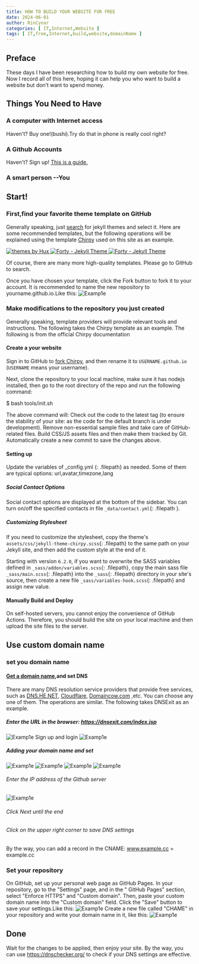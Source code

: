 ```yaml
---
title: HOW TO BUILD YOUR WEBSITE FOR FREE
date: 2024-06-01
author: RinCynar
categories: [ IT,Internet,Website ]
tags: [ IT,free,Internet,build,website,domainName ]
---
```


## Preface

These days I have been researching how to build my own website for free. Now I record all of this here, hoping it can
help you who want to build a website but don’t want to spend money.

## Things You Need to Have

### A computer with Internet access

Haven't? Buy one!(bushi).Try do that in phone is really cool right?

### A Github Accounts

Haven't? Sign up!
[This is a guide.](https://rincynar.us.kg/posts/HOW-TO-REGISTER-A-GITHUB-ACCOUNT)

### A smart person --You

## Start!

### First,find your favorite theme template on GitHub

Generally speaking, just [search](https://github.com/search?q=jekyll+themes&type=repositories) for jekyll themes and
select it.
Here are some recommended templates, but the following operations will be explained using the
template [Chirpy](https://github.com/cotes2020/jekyll-theme-chirpy) used on this site as an example.

<a href="https://github.com/Huxpro/huxpro.github.io">
    <img border="0" src="/assets/img/image/image@20240601bywff10.png" alt="themes by Hux" />
</a>
<a href="https://github.com/andrewbanchich/forty-jekyll-theme">
    <img border="0" src="/assets/img/image/image@20240601bywff11.png" alt="Forty - Jekyll Theme" />
</a>
<a href="https://github.com/Simpleyyt/jekyll-theme-next">
    <img border="0" src="/assets/img/image/image@20240601bywff12.png" alt="Forty - Jekyll Theme" />
</a>

Of course, there are many more high-quality templates. Please go to GitHub to search.

Once you have chosen your template, click the Fork button to fork it to your account. It is recommended to name the new
repository to yourname.github.io.Like this:
<img src="/assets/img/image/image@20240601bywff00.png" alt="Examp1e" />

### Make modifications to the repository you just created

Generally speaking, template providers will provide relevant tools and instructions. The following takes the Chirpy
template as an example.
The following is from the official Chirpy documentation

#### Create a your website

Sign in to GitHub to [fork Chirpy](https://github.com/cotes2020/jekyll-theme-chirpy/fork), and then rename it to
`USERNAME.github.io` (`USERNAME` means your username).

Next, clone the repository to your local machine, make sure it has nodejs installed, then go to the root directory of
the repo and run the following command:

$ bash tools/init.sh

The above command will:
Check out the code to the latest tag (to ensure the stability of your site: as the code for the default branch is under
development).
Remove non-essential sample files and take care of GitHub-related files.
Build CSS/JS assets files and then make them tracked by Git.
Automatically create a new commit to save the changes above.

#### Setting up

Update the variables of _config.yml {: .filepath} as needed. Some of them are typical options: url,avatar,timezone,lang

##### Social Contact Options

Social contact options are displayed at the bottom of the sidebar. You can turn on/off the specified contacts in file
`_data/contact.yml`{: .filepath }.

##### Customizing Stylesheet

If you need to customize the stylesheet, copy the theme's `assets/css/jekyll-theme-chirpy.scss`{: .filepath} to the same
path on your Jekyll site, and then add the custom style at the end of it.

Starting with version `6.2.0`, if you want to overwrite the SASS variables defined in `_sass/addon/variables.scss`{:
.filepath}, copy the main sass file `_sass/main.scss`{: .filepath} into the `_sass`{: .filepath} directory in your
site's source, then create a new file `_sass/variables-hook.scss`{: .filepath} and assign new value.

#### Manually Build and Deploy

On self-hosted servers, you cannot enjoy the convenience of GitHub Actions. Therefore, you should build the site on your
local machine and then upload the site files to the server.

## Use custom domain name

### set you domain name

#### [Get a domain name](https://rcva.san.tc/posts/GET-A-FREE-DOMAIN-NAME),and set DNS

There are many DNS resolution service providers that provide free services, such
as [DNS.HE.NET](https://ipv6.he.net/certification/register.php), [Cloudflare](https://cloudflare.com), [Domaincow.com](https://domaincow.com)
,etc. You can choose any one of them. The operations are similar. The following takes DNSExit as an example.

##### Enter the URL in the browser: https://dnsexit.com/index.jsp

<img src="/assets/img/image/image@20240601bywff03.png" alt="Examp1e" />
Sign up and login
<img src="/assets/img/image/image@20240601bywff04.png" alt="Examp1e" />

##### Adding your domain name and set

<img src="/assets/img/image/image@20240601bywff05.png" alt="Examp1e" />
<img src="/assets/img/image/image@20240601bywff06.png" alt="Examp1e" />
<img src="/assets/img/image/image@20240601bywff07.png" alt="Examp1e" />
<img src="/assets/img/image/image@20240601bywff08.png" alt="Examp1e" />

###### Enter the IP address of the Github server

<img src="/assets/img/image/image@20240601bywff09.png" alt="Examp1e" />

###### Click Next until the end

###### Click on the upper right corner to save DNS settings

By the way, you can add a record in the CNAME: www.example.cc = example.cc

### Set your repository

On GitHub, set up your personal web page as GitHub Pages. In your repository, go to the "Settings" page, and in the "
GitHub Pages" section, select "Enforce HTTPS" and "Custom domain". Then, paste your custom domain name into the "Custom
domain" field. Click the "Save" button to save your settings.Like this:
<img src="/assets/img/image/image@20240601bywff01.png" alt="Examp1e" />
Create a new file called "CHAME" in your repository and write your domain name in it, like this:
<img src="/assets/img/image/image@20240601bywff02.png" alt="Examp1e" />

## Done

Wait for the changes to be applied, then enjoy your site.
By the way, you can use https://dnschecker.org/ to check if your DNS settings are effective.

